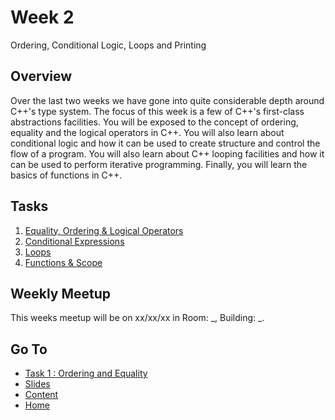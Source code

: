 # Week 2

Ordering, Conditional Logic, Loops and Printing

## Overview

Over the last two weeks we have gone into quite considerable depth around C++'s type system. The focus of this week is a few of C++'s first-class abstractions facilities. You will be exposed to the concept of ordering, equality and the logical operators in C++. You will also learn about conditional logic and how it can be used to create structure and control the flow of a program. You will also learn about C++ looping facilities and how it can be used to perform iterative programming. Finally, you will learn the basics of functions in C++.

## Tasks

1. [Equality, Ordering & Logical Operators](/content/week2/tasks/eqordlogic.md)
2. [Conditional Expressions](/content/week2/tasks/condexpr.md)
3. [Loops](/content/week2/tasks/loops.md)
4. [Functions & Scope](/content/week2/tasks/functions.md)

## Weekly Meetup

This weeks meetup will be on xx/xx/xx in Room: _, Building: _.

## Go To

- [Task 1 : Ordering and Equality](/content/week2/tasks/eqordlogic.md)
- [Slides](/content/week2/slides/README.md)
- [Content](/content/README.md)
- [Home](/README.md)
